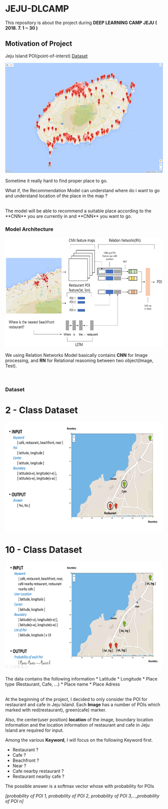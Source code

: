 # JEJU-DLCAMP

This repository is about the project during **DEEP LEARNING CAMP JEJU ( 2018. 7. 1 ~ 30 )**

## Motivation of Project

Jeju Island POI(point-of-interst) [Dataset](https://www.data.go.kr/dataset/15004770/fileData.do)
<p align="center">
    <img src="Figure/Jeju_all_restarant.png" height="350"/>
</p>

Sometime it really hard to find proper place to go.


What if, the Recommendation Model can understand where do i want to go and understand location of the place in the map ?

<br/>
The model will be able to recommend a suitable place according to the **CNN** you are currently in and **CNN** you want to go.



### Model Architecture
<p align="center">
    <img src="Figure/first_model.png" height="350"/>
</p>

We using Relation Networks Model basically contains **CNN** for Image processing, and **RN** for Relational reasoning between two object(Image, Test).<br/><br/><br/>


### Dataset
# 2 - Class Dataset
<p align="center">
    <img src="Figure/2class_dataset.png" height="350"/>
</p>

# 10 - Class Dataset
<p align="center">
    <img src="Figure/10class_dataset.png" height="350"/>
</p>
The data contains the following information
* Latitude
* Longitude
* Place type (Restaurant, Cafe, ...)
* Place name
* Place Adress<br/><br/>

At the beginning of the project, I decided to only consider the POI for restaurant and cafe in Jeju Island. Each **Image** has a number of POIs which marked with red(restaurant), green(cafe) marker.

Also, the center(user position) **location** of the image, boundary location information and the location information of restaurant and cafe in Jeju Island are required for input.


Among the various **Keyword**, I will focus on the following Keyword first.<br/>
* Restaurant ?
* Cafe ?
* Beachfront ?
* Near ?
* Cafe nearby restaurant ?
* Restaurant nearby cafe ?

The possible answer is a softmax vector whose with probability for POIs

*[probability of POI 1, probability of POI 2, probability of POI 3,...,probability of POI n]*
